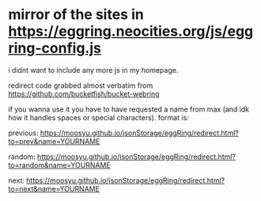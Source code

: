 # mirror of the sites in https://eggring.neocities.org/js/eggring-config.js

i didnt want to include any more js in my homepage.

redirect code grabbed almost verbatim from https://github.com/bucketfish/bucket-webring

if you wanna use it you have to have requested a name from max (and idk how it handles spaces or special characters).
format is: 

previous: https://moosyu.github.io/jsonStorage/eggRing/redirect.html?to=prev&name=YOURNAME

random: https://moosyu.github.io/jsonStorage/eggRing/redirect.html?to=random&name=YOURNAME

next: https://moosyu.github.io/jsonStorage/eggRing/redirect.html?to=next&name=YOURNAME